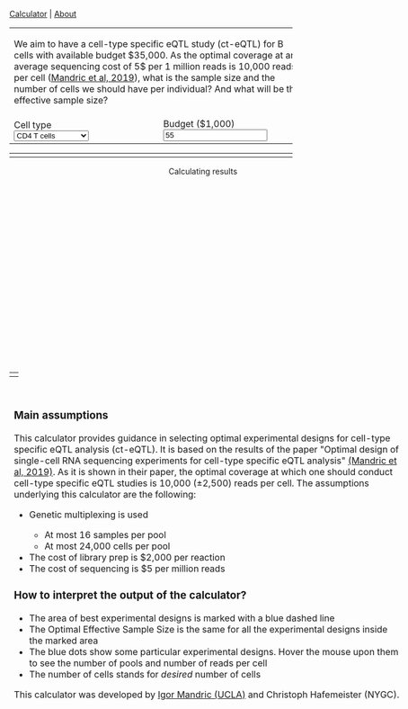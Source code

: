 

  [Calculator](index.md) |
  [About](about.md)



<head>
    <link rel="stylesheet" href="https://code.jquery.com/ui/1.12.1/themes/base/jquery-ui.css">
	<script src="https://cdn.plot.ly/plotly-latest.min.js"></script>
	<script src="https://code.jquery.com/jquery-3.1.1.min.js"></script>
	<script src="https://code.jquery.com/ui/1.12.1/jquery-ui.min.js"></script>
	<script src="https://underscorejs.org/underscore-min.js"></script>
	
</head>

<table id="inputTable">
	<tr>
		<td colspan="2">
			<p><div id="buttonPreset1"></div> We aim to have a cell-type specific eQTL study (ct-eQTL) for B cells with available budget $35,000. As the optimal coverage at an average sequencing cost of 5$ per 1 million reads is 10,000 reads per cell (<a href="https://www.biorxiv.org/content/10.1101/766972v1">Mandric et al, 2019</a>), what is the sample size and the number of cells we should have per individual? And what will be the effective sample size?</p>
		</td>
	</tr>
	<tr valign="bottom">
		<td>
                        Cell type
			<div id="dropCelltype" style="width:250px;"></div>
    				<select name="celltype" id="celltype">
      					<option selected="selected">CD4 T cells</option>
      					<option>CD14+ Monocytes</option>
					<option>B cells</option>
					<option>CD8 T cells</option>
      					<option>NK cells</option>
      					<option>FCGR3A+ cells</option>
					<option>Megakaryocytes</option>
      					<option>Dendritic cells</option>
    				</select>
		</td>
		<td>
			Budget ($1,000)
			<div id="sliderBudget" style="width:250px;"></div><input type="text" id="inpBudget" value="55" />
		</td>
	</tr>
</table>



<table width="100%">
<tr>
<td valign="top" colspan="2">
<div id="results" style="width:689px;"></div>
</td>
</tr></table>

<div style="width:689px;height:350px;">
<div id="cat" style="width:689px;height:350px;position:absolute;display:flex;flex-direction:column;">
<div style="margin:0 auto;">Calculating results</div>
</div>
<div id="plot" style="width:689px;height:350px;position:absolute;"></div>
</div>

<table id="inputTable">
<tr>
<td colspan="2">
<div id="description" style="width:689px;position:absolute;">
<p>
	<br>
	<h3>Main assumptions</h3>
	<p style="text-align:left">
		This calculator provides guidance in selecting optimal experimental designs for cell-type specific eQTL analysis (ct-eQTL). It is based on the results of the paper "Optimal design of single-cell RNA sequencing experiments for cell-type specific eQTL analysis" <a href="https://www.biorxiv.org/content/10.1101/766972v1">(Mandric et al, 2019)</a>. As it is shown in their paper, the optimal coverage at which one should conduct cell-type specific eQTL studies is 10,000 (±2,500) reads per cell. The assumptions underlying this calculator are the following:
	</p>
<ul style="text-align:left">
  			<li>Genetic multiplexing is used</li>
                            <ul>
                                <li>At most 16 samples per pool</li>
                                <li>At most 24,000 cells per pool</li>
                            </ul>
  			<li>The cost of library prep is $2,000 per reaction</li>
  			<li>The cost of sequencing is $5 per million reads</li>
</ul> 
</p>
<p>
	<h3>How to interpret the output of the calculator?</h3>
    <ul style="text-align:left">
        <li>The area of best experimental designs is marked with a blue dashed line</li>
        <li>The Optimal Effective Sample Size is the same for all the experimental designs inside the marked area</li>
        <li>The blue dots show some particular experimental designs. Hover the mouse upon them to see the number of pools and number of reads per cell</li>
        <li>The number of cells stands for <i>desired</i> number of cells</li>
    </ul>
</p>
<p>
	This calculator was developed by <a href="mailto:imandric@ucla.edu" target="_top">Igor Mandric (UCLA)</a> and Christoph Hafemeister (NYGC).
</p>
</div>


<script>
// min, max, step, default
//var sampleSizeRange = [10, 1000, 1, 60];
var budgetRange = [10, 100, 1, 55];

var slopes = {"CD14+ Monocytes": 1.556, "CD4 T cells": 1.549, "B cells": 1.197, "CD8 T cells": 1.196, "NK cells": 1.239, "Megakaryocytes": 1.273, "FCGR3A+ cells": 1.304, "Dendritic cells": 1.180};
var intercepts = {"CD14+ Monocytes": 4.846, "CD4 T cells": 5.074, "B cells": 4.645, "CD8 T cells": 1.623, "NK cells": 2.763, "Megakaryocytes": 1.103, "FCGR3A+ cells": 3.614, "Dendritic cells": 2.875};


$("#cat").hide(0);

$("#inpBudget").val(budgetRange[3]);
//$("#inpSampleSize").val(sampleSizeRange[3]);
$("#celltype :selected").val("NK cells");

function loadPreset(values) {
	$("#inpBudget").val(values[0]);
	$("#inpSampleSize").val(values[1]);
        $('#celltype').val(values[2]);
	updateResults();
}

function checkInput(range, txtInp, sliderInp) {
	var value = parseFloat($(txtInp).val());
	if (isNaN(value)) value = range[3];
	if (value < range[0]) value = range[0];
	if (value > range[1]) value = range[1];
	$(txtInp).val(value);
	$(sliderInp).slider("option", "value", value);
}


function syncInput() {
	checkInput(budgetRange, "#inpBudget", "#sliderBudget");
	//checkInput(sampleSizeRange, "#inpSampleSize", "#sliderSampleSize");
        $("#celltype").selectmenu("refresh");
}


LIBRARY_PREP_COST = 2000
ILLUMINA_PER_MILLION = 5
MULTIFACTOR = 1.82
R = 0.5714286
M = 4.5997701e-6


function p(multi) {
    return multi / (M * (1 - multi));
}


function q(nr, multi){
    return - (nr * multi) / (R * M * (1 - multi));
}

function numCellsLoaded(cells, multi){
    return -0.5 * p(multi) - Math.sqrt(0.25 * p(multi) * p(multi) - q(cells, multi));
}

function multiplet_rate(ncl){
    return M * ncl;
}


function numCellsRecovered(cells, multi) {
    return R * numCellsLoaded(cells, multi);
}


function singlet_rate(ncl){
    return 1 - multiplet_rate(ncl);
}


function num_singlet(cells, multi) {
    return parseInt(singlet_rate(numCellsLoaded(cells, multi)) * numCellsRecovered(cells, multi));
}

function num_ident_multiplet(cells, multi){
    numMultiplet = numCellsRecovered(cells, multi) - num_singlet(cells, multi);
    return numMultiplet * (multi - 1) / multi;
}


function num_multiplet(cells, multi){
    return numCellsRecovered(cells, multi) - num_singlet(cells, multi);
}

function num_nonident_multiplet(cells, multi){
    return parseInt(num_multiplet(cells, multi) - num_ident_multiplet(cells, multi));
}


function readsX(cells, reads_pc, multi){
    nsing = num_singlet(cells, multi);
    nmult = num_multiplet(cells, multi);
    nidentmulti = num_nonident_multiplet(cells, multi);
    return parseInt(cells * reads_pc) / ((nsing / (nsing + MULTIFACTOR * nmult)) + (nidentmulti / (1/MULTIFACTOR * nsing + nmult)));
}


function singletAvgReadsX(cells, reads_pc, multi){
    rx = readsX(cells, reads_pc, multi);
    nsing = num_singlet(cells, multi);
    nmulti = num_multiplet(cells, multi);
    return parseInt(rx / (nsing + MULTIFACTOR * nmulti));
}

function multiAvgReadsX(cells, reads_pc, multi) {
    rx = readsX(cells, reads_pc, multi);
    nsing = num_singlet(cells, multi);
    nmulti = num_multiplet(cells, multi);
    return parseInt(rx / ((1/MULTIFACTOR) * nsing + nmulti));
}



function dichotomy(cells, money, multi, eps=0.00001){
    mini = 1
    maxi = 1000000
    var i;
    for (i=0; i < 20; i ++){
        midi = parseInt(0.5 * (mini + maxi));
        midi_reads = readsX(cells, midi, multi);
        money2 = midi_reads * ILLUMINA_PER_MILLION / 1000000;
        if (Math.abs((money2 - money) * 1.0 / money) < eps){
            return midi;
        }
        else if (money2 > money) {
            maxi = midi;
        }
        else if (money2 <= money) {
            mini = midi;
        }
    }
    return midi
}


function exp_design(budget, lo_cell, hi_cell, lo_p, hi_p, diff_cell=250, multi=8) {
    // ASSUMPTION 1: number of persons is divisible by multi(=16)
    // ASSUMPTION 2: number of cells is divisible by diff_cell(=250)
    design = {};
    pers = hi_p;
    while (pers >= lo_p) {
        seq_budget = budget - (pers / multi) * LIBRARY_PREP_COST;
        if (seq_budget < 0) {
            design[pers] = new Array();
            break;
        }
        // find budget per sequencing batch
        seq_batch_budget = seq_budget / (pers / multi);
        reads_pp = new Array();
        cn = hi_cell;
        while (cn >= lo_cell) {
            cells_batch = cn * multi;
            rpp = dichotomy(cells_batch, seq_batch_budget, multi);
            if (rpp > 0) {
                singlets_ = num_singlet(cells_batch, multi);
                nonident_multi_ = num_nonident_multiplet(cells_batch, multi);
                singlets_reads = singletAvgReadsX(cells_batch, rpp, multi);
                multiplets_reads = multiAvgReadsX(cells_batch, rpp, multi);
                singlets_pic = parseInt(singlets_ / multi);
                nonident_multi_pic = parseInt(nonident_multi_ / multi);
                reads_pp.push([cn, singlets_pic, nonident_multi_pic, singlets_reads, multiplets_reads]);
            cn -= diff_cell;
            }
        }
        if (reads_pp) {
            design[pers] = reads_pp;
        }
        pers -= multi;
    }
    return design
}


//var uu = exp_design(35000, 500, 2750, 40, 120);


function sum(arr){
  return arr.reduce(function(a,b){
    return a + b
  }, 0);
}

function getget(myObj, el) {
    if (el in myObj) {
        return myObj[el];
    }
    else {
        return 0;
    }
}

function exp_design_fixed_lane_capacity(budget, lo_cell, hi_cell, lo_p, hi_p, diff_cell=250, diff_person=8, capacity=24000, max_multi=16) {
    // ASSUMPTION 1: number of cells per lane is maximized
    // ASSUMPTION 2: maximum number of individuals multiplexed is 16
    // Put greedily cells into lanes taking care to not exceed the maximum lane capacity
    // and not to exceed number of multiplexed persons
    design = {};
    pers = hi_p;
    while (pers >= lo_p) {
        cn = hi_cell;
        reads_pp = new Array();
        while (cn >= lo_cell) {
            number_ind_per_lane = parseInt(capacity * 1.0 / cn);
            number_ind_per_lane = Math.min(number_ind_per_lane, max_multi);
            nr_batches = parseInt(pers * 1.0 / number_ind_per_lane);
            if (pers % number_ind_per_lane > 0) {
                nr_batches += 1;
            }
            number_ind_per_lane_approx = pers / nr_batches;
            total_seq_budget = budget - LIBRARY_PREP_COST * nr_batches;
            if (total_seq_budget <= 0) {
                break;
            }
            seq_budget_per_person = total_seq_budget / pers;
            batch_ind_info = new Array();
            var i;
            for (i = 0; i < nr_batches; i ++) {
                batch_ind_info.push(number_ind_per_lane_approx);
            }
            extras = pers - sum(batch_ind_info);
            //cyc = cycle(range(nr_batches)) # STOPPED HERE
            cyc = 0;
            while (extras > 0) {
                inc_batch = cyc % nr_batches;
                batch_ind_info[inc_batch] += 1;
                extras -= 1;
                cyc += 1;
            }
            batch_money_info = new Array();
            for (i = 0; i < batch_ind_info.length; i ++) {
                batch_money_info.push(seq_budget_per_person * batch_ind_info[i]);
            }
            info = new Array();
            for (i = 0; i < batch_ind_info.length; i ++) {
                v = batch_money_info[i];
                w = batch_ind_info[i];
                u = cn * w;
                rpp = dichotomy(u, v, w);
                if (rpp > 0) {
                    singlets_ = num_singlet(u, w);
                    nonident_multi_ = num_nonident_multiplet(u, w);
                    singlets_reads = singletAvgReadsX(u, rpp, w);
                    multiplets_reads = multiAvgReadsX(u, rpp, w);
                    singlets_pic = parseInt(singlets_ / w);
                    nonident_multi_pic = parseInt(nonident_multi_ / w);
                    info.push([w, cn, singlets_pic, nonident_multi_pic, singlets_reads, multiplets_reads]);
                }
            }
            //console.log(batch_ind_info); console.log("VAFLI");
            //console.log(info); console.log("SUKASUKA");
            if (info.length == batch_ind_info.length) {
                // group by batch cell count
                info_singlet_reads_dict = {};
                info_multiplet_reads_dict = {};
                info_singlets_pic_dict = {};
                info_nonident_multi_pic_dict = {};
                //for entry in info:
                for (i = 0; i < info.length; i ++) {
                    entry = info[i];
                    //console.log(entry);
                    //console.log("ENTRY");
                    info_singlets_pic_dict[entry[2]] = getget(info_singlets_pic_dict, entry[2]) + entry[0];
                    info_nonident_multi_pic_dict[entry[3]] = getget(info_nonident_multi_pic_dict, entry[3]) + entry[0];
                    info_singlet_reads_dict[entry[4]] = getget(info_singlet_reads_dict, entry[4]) + entry[0];
                    info_multiplet_reads_dict[entry[5]] = getget(info_multiplet_reads_dict,entry[5]) + entry[0];
                }
                //console.log(info_singlets_pic_dict);
                //console.log(info_singlet_reads_dict);
                singlets_pic = 0;
                singlets_pic_sum = 0;
                for (const u in info_singlets_pic_dict) {
                    v = info_singlets_pic_dict[u];
                    singlets_pic += u * v;
                    singlets_pic_sum += v;
                }
                singlets_pic /= parseFloat(singlets_pic_sum);
                singlets_pic = parseInt(singlets_pic);
                nonident_multi_pic = 0;
                nonident_multi_pic_sum = 0;
                for (const u in info_nonident_multi_pic_dict) {
                    v = info_nonident_multi_pic_dict[u];
                    nonident_multi_pic += u * v;
                    nonident_multi_pic_sum += v;
                }
                nonident_multi_pic /= parseFloat(nonident_multi_pic_sum);
                nonident_multi_pic = parseInt(nonident_multi_pic);
                singlets_reads = 0;
                singlets_reads_sum = 0;
                for (const u in info_singlet_reads_dict) {
                    v = info_singlet_reads_dict[u];
                    singlets_reads += u * v;
                    singlets_reads_sum += v;
                }
                singlets_reads /= parseFloat(singlets_reads_sum);
                singlets_reads = parseInt(singlets_reads);
                multiplets_reads = 0;
                multiplets_reads_sum = 0;
                for (const u in info_multiplet_reads_dict) {
                    v = info_multiplet_reads_dict;
                    multiplets_reads += u * v;
                    multiplets_reads_sum += v;
                }
                multiplets_reads /= parseFloat(multiplets_reads_sum);
                multiplets_reads = parseInt(multiplets_reads);
                reads_pp.push([cn, singlets_pic, nonident_multi_pic, singlets_reads, multiplets_reads, info.length]);
            }
            cn -= diff_cell;
            if (reads_pp) {
                design[pers] = reads_pp;
            }
        }
        pers -= diff_person;
    }
    return design;
}


function optimal_designs(budget) {
    var lowCell = 500;
    var highCell = 2750;
    var lowInd = 10;
    var highInd = 1000;
    var uu = exp_design_fixed_lane_capacity(budget, lowCell, highCell, lowInd, highInd);
    //console.log(uu);
    //console.log("vasea");
    good_ind = {};
    best_designs = [];
    for (const u in uu) {
        good_ind[u] = [];
        var uarr = uu[u];
        var i;
        for (i = 0; i < uarr.length; i ++) {
            if ((uarr[i][3] > 7500) && (uarr[i][3] < 12500)) {
                console.log(u, uarr[i]);
                //if (u in good_ind) {
                //    if (uarr[i][0] > good_ind[i]) {
                //        good_ind[i] = [uarr[i][0], uarr[i][5], Math.round( (uarr[i][3] / 1000) * 10 ) / 10];
                //    }
                //}
                //else {
                    best_designs.push([parseInt(u), uarr[i][0], uarr[i][5], Math.round( (uarr[i][3] / 1000) * 10 ) / 10]);
                //}
            }
        }
    }
    //console.log(good_ind);
    return best_designs;
    //return good_ind;
}

function formatNumber(num) {
  return num.toString().replace(/(\d)(?=(\d{3})+(?!\d))/g, '$1,')
}


var convexhull = new function() {
	
	// Returns a new array of points representing the convex hull of
	// the given set of points. The convex hull excludes collinear points.
	// This algorithm runs in O(n log n) time.
	this.makeHull = function(points) {
		var newPoints = points.slice();
		newPoints.sort(this.POINT_COMPARATOR);
		return this.makeHullPresorted(newPoints);
	};
	
	
	// Returns the convex hull, assuming that each points[i] <= points[i + 1]. Runs in O(n) time.
	this.makeHullPresorted = function(points) {
		if (points.length <= 1)
			return points.slice();
		
		// Andrew's monotone chain algorithm. Positive y coordinates correspond to "up"
		// as per the mathematical convention, instead of "down" as per the computer
		// graphics convention. This doesn't affect the correctness of the result.
		
		var upperHull = [];
		for (var i = 0; i < points.length; i++) {
			var p = points[i];
			while (upperHull.length >= 2) {
				var q = upperHull[upperHull.length - 1];
				var r = upperHull[upperHull.length - 2];
				if ((q.x - r.x) * (p.y - r.y) >= (q.y - r.y) * (p.x - r.x))
					upperHull.pop();
				else
					break;
			}
			upperHull.push(p);
		}
		upperHull.pop();
		
		var lowerHull = [];
		for (var i = points.length - 1; i >= 0; i--) {
			var p = points[i];
			while (lowerHull.length >= 2) {
				var q = lowerHull[lowerHull.length - 1];
				var r = lowerHull[lowerHull.length - 2];
				if ((q.x - r.x) * (p.y - r.y) >= (q.y - r.y) * (p.x - r.x))
					lowerHull.pop();
				else
					break;
			}
			lowerHull.push(p);
		}
		lowerHull.pop();
		
		if (upperHull.length == 1 && lowerHull.length == 1 && upperHull[0].x == lowerHull[0].x && upperHull[0].y == lowerHull[0].y)
			return upperHull;
		else
			return upperHull.concat(lowerHull);
	};
	
	
	this.POINT_COMPARATOR = function(a, b) {
		if (a.x < b.x)
			return -1;
		else if (a.x > b.x)
			return +1;
		else if (a.y < b.y)
			return -1;
		else if (a.y > b.y)
			return +1;
		else
			return 0;
	};
	
};




function updateResults() {
    syncInput();
    myslope = slopes[$('#celltype :selected').text()];
    myintercept = intercepts[$('#celltype :selected').text()];
    mybudget = $('#inpBudget').val();

    var optimal = optimal_designs(parseInt(mybudget) * 1000);
    console.log(optimal);


    var ess = mybudget * myslope + myintercept;

    $("#results").empty();	
    //if (1 == 0) {
    //if (Object.keys(optimal).length > 0) {
    //    $("#results").append('<p>We recommend the following experimental designs:</p>');
    //    $("#results").append("<ul>");
    //    for (const ii in optimal) {
    //        $("#results").append("<li>" + ii + " individuals and " + optimal[ii] + " cells per individual</li>");
    //    }
    //    $("#results").append("</ul>");
    //}
    //else {
    //    $("#results").append('<p>Sorry, there was a problem</p>');
    //}
    //$("#results").append('<p>Effective Sample Size (ESS): '+Plotly.d3.format(",.r")(ess.toFixed(0))+'</p>');

    var points = [];
    var inds = [];
    var cells = [];
    var pools = [];
    var coverages = []; // reads per cell
    var hovers = [];
    for (i = 0; i < optimal.length; i ++) {
        inds.push(optimal[i][0]);
        cells.push(optimal[i][1]);
        points.push({x: optimal[i][0], y: optimal[i][1]});
        pools.push(optimal[i][2]);
        coverages.push(optimal[i][3] * 1000);
        hovers.push(sprintf("Reads per cell: %s<br>Number of pools: %s", formatNumber(optimal[i][3] * 1000), optimal[i][2]));
    }

    console.log(inds);
    console.log(cells);
    console.log(pools);
    console.log(coverages);
    console.log(points);
    console.log("GHGHGHGHGHG");

    var hull = convexhull.makeHull(points);
    var hullx = [];
    var hully = [];
    for (i = 0; i < hull.length; i ++) {
        hullx.push(hull[i].x);
        hully.push(hull[i].y);
    }
    hullx.push(hull[0].x);
    hully.push(hull[0].y);

    var trace11 = {
        x: inds,
        y: cells,
        text: hovers,
        mode: 'markers',
        type: 'scatter',
        marker: {size: 15},
        hovertemplate:
            "<b>%{text}</b><br><br>" +
            "%{yaxis.title.text}: %{y:,.0f}<br>" +
            "%{xaxis.title.text}: %{x:,.0f}<br>" +
            "<extra></extra>"
    };

    trace22 = {
        x: hullx,
        y: hully,
        mode: 'lines',
        line: {dash: "dashdot", color: "blue", width: 1}
    }

    var maxind = Math.max.apply(null, inds) + 10;
    var minind = Math.min.apply(null, inds) - 10;
    var maxcell = Math.max.apply(null, cells) + 300;
    var mincell = Math.min.apply(null, cells) - 300;

    data = [trace11, trace22];
    var layout = {
        showlegend: false,
        hovermode: "closest",
        xaxis: {
        tickwidth: 4,
        ticklen: 8,
        range: [minind, maxind],
        tickfont: {
            size: 20,
            color: "green"
        },
        title: "Individuals",
        titlefont: {
            size: 25
        }
      },
      yaxis: {
        tickwidth: 4,
        ticklen: 8,
        range: [mincell, maxcell],
        tickfont: {
            size: 13,
            color: "green"
        },
        title: "Cells",
        titlefont: {
            size: 25
        }
      },
      title: {
          text: sprintf('Optimal Effective Sample Size: %s', Math.round(ess, 0)),
          font: {
              size: 24
          }
      }
    };
    //Plotly.newPlot('results', data, layout);
    var plotElem = document.getElementById('plot');
    Plotly.purge(plotElem);
    Plotly.plot(plotElem, data, layout, {displayModeBar: false});
}




$("#inputTable").find("td").css("padding", "12px");

$("#celltype").selectmenu({
	value: $("#celltype").val(),
        change: function(event, ui) {updateResults();},
});

$("#sliderBudget").slider({
	value: parseInt($("#inpBudget").val()),
	min: budgetRange[0],
	max: budgetRange[1],
	step: budgetRange[2],
	slide: function(event, ui) {$("#inpBudget").val(ui.value); updateResults();},
	stop: function(event, ui) {updateResults();},
});

//$("#sliderSampleSize").slider({
//	value: parseInt($("#inpSampleSize").val()),
//	min: sampleSizeRange[0],
//	max: sampleSizeRange[1],
//	step: sampleSizeRange[2],
//	slide: function(event, ui) {$("#inpSampleSize").val(ui.value); updateResults();},
//	stop: function(event, ui) {updateResults();},
//});


$("#buttonPreset1").button({label: 'Load preset'}).click(function() {loadPreset([35, 60, "B cells"]);});


$("#moreDetails").button({label: 'More detail'});
$("#moreDetails").click(function() {
	$(this).text(function(i, text){
    	return text === "More detail" ? "Less detail" : "More detail";
    });
    updateResults();
});

$(".ui-button").css('padding', 2);

var lazyUpdate = _.debounce(updateResults, 500);
$("input").keyup(lazyUpdate);

updateResults();

</script>



